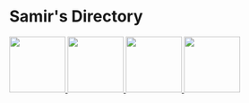 # Samir's Directory
<a href="https://www.twitter.com/lavingiasa">
  <img src="https://cdn-icons-png.flaticon.com/512/124/124021.png" width="100" height="100">
</a>
<a href="https://www.instagram.com/lavingiasa/">
  <img src="https://upload.wikimedia.org/wikipedia/commons/e/e7/Instagram_logo_2016.svg" width="100" height="100">
</a>
<a href="https://urlgeni.us/venmo/lavingiasa">
  <img src="https://cdn1.venmo.com/marketing/images/branding/venmo-icon.svg" width="100" height="100">
</a>
<a href="https://www.linkedin.com/in/lavingiasa/">
  <img src="https://cdn-icons-png.flaticon.com/512/174/174857.png" width="100" height="100">
</a>



